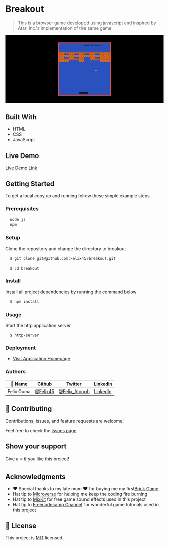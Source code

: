 # Breakout

> This is a browser game developed using javascript and inspired by Atari Inc.'s implementation of the same game

![App Screenshot](assets/images/app_screenshot.png)

## Built With

- HTML
- CSS
- JavaScript

## Live Demo

[Live Demo Link](https://felix45.github.io/Breakout/)

## Getting Started

To get a local copy up and running follow these simple example steps.

### Prerequisites
```
  node js
  npm

```
### Setup
Clone the repository and change the directory to breakout

``` 
  $ git clone git@github.com:Felix45/breakout.git

  $ cd breakout

```

### Install
Install all project dependencies by running the command below
 
``` 
  $ npm install
```
### Usage
Start the http application server
``` 
  $ http-server
```

### Deployment
- [Visit Application Homepage](http://localhost:8080)


### Authors

| 👤 Name | Github | Twitter | LinkedIn |
|------|--------|---------|----------|
|Felix Ouma|[@Felix45](https://github.com/Felix45)|[@Felix_Atonoh](https://twitter.com/Felix_Atonoh)|[LinkedIn](https://www.linkedin.com/in/felix-ouma-639766b0/)|


## 🤝 Contributing

Contributions, issues, and feature requests are welcome!

Feel free to check the [issues page](https://github.com/Felix45/breakout/issues).

## Show your support

Give a ⭐️ if you like this project!

## Acknowledgments
- :heart: Special thanks to my late mum :heart: for buying me my first[Brick Game](https://bit.ly/3ueMaip)
- Hat tip to [Microverse](https://bit.ly/MicroverseTN) for helping me keep the coding fire burning
- Hat tip to [MixKit](https://mixkit.co/free-sound-effects/game/) for free game sound effects used in this project
- Hat tip to [Freecodecamp Channel](https://www.youtube.com/c/Freecodecamp) for wonderful game tutorials used in this project


## 📝 License

This project is [MIT](https://github.com/git/git-scm.com/blob/main/MIT-LICENSE.txt) licensed.